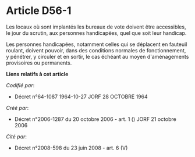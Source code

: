 # Article D56-1

Les locaux où sont implantés les bureaux de vote doivent être accessibles, le jour du scrutin, aux personnes handicapées,
quel que soit leur handicap.

Les personnes handicapées, notamment celles qui se déplacent en fauteuil roulant, doivent pouvoir, dans des conditions
normales de fonctionnement, y pénétrer, y circuler et en sortir, le cas échéant au moyen d'aménagements provisoires ou
permanents.

**Liens relatifs à cet article**

_Codifié par_:

  - Décret n°64-1087 1964-10-27 JORF 28 OCTOBRE 1964

_Créé par_:

  - Décret n°2006-1287 du 20 octobre 2006 - art. 1 () JORF 21 octobre 2006

_Cité par_:

  - Décret n°2008-598 du 23 juin 2008 - art. 6 (V)
